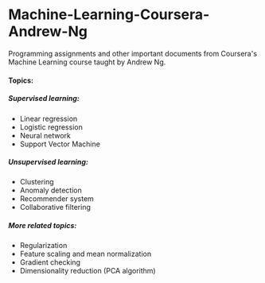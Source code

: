 # Machine-Learning-Coursera-Andrew-Ng
Programming assignments and other important documents from Coursera's Machine Learning course taught by Andrew Ng.

#### Topics:

##### _Supervised learning:_
+ Linear regression
+ Logistic regression
+ Neural network
+ Support Vector Machine

##### _Unsupervised learning:_
+ Clustering
+ Anomaly detection
+ Recommender system
+ Collaborative filtering

##### _More related topics:_
+ Regularization
+ Feature scaling and mean normalization
+ Gradient checking
+ Dimensionality reduction (PCA algorithm)